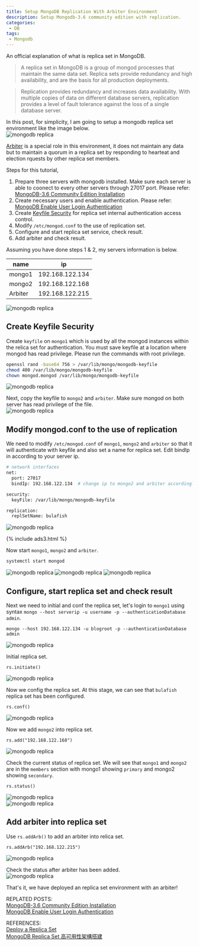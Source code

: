 ```yaml
---
title: Setup MongoDB Replication With Arbiter Environment
description: Setup Mongodb-3.6 community edition with replication.
categories:
 - DB
tags:
 - Mongodb
---
```

An official explanation of what is replica set in MongoDB.
>A replica set in MongoDB is a group of mongod processes that maintain the same data set. Replica sets provide redundancy and high availability, and are the basis for all production deployments.

>Replication provides redundancy and increases data availability. With multiple copies of data on different database servers, replication provides a level of fault tolerance against the loss of a single database server.

In this post, for simplicity, I am going to setup a mongodb replica set environment like the image below.  
![mongodb replica](/assets/images/replica-set-primary-with-secondary-and-arbiter.bakedsvg.svg)

[Arbiter](https://docs.mongodb.com/manual/core/replica-set-arbiter/) is a special role in this environment, it does not maintain any data but to maintain a quorum in a replica set by responding to hearteat and election rquests by other replica set members.

Steps for this tutorial,
1. Prepare three servers with mongodb installed.  Make sure each server is able to coonect to every other servers through 27017 port.  Please refer: [MongoDB-3.6 Community Edition Installation](https://www.bulafish.com/db/2018/04/30/mongodb-community-edition-installation/)
2. Create necessary users and enable authentication.  Please refer: [MongoDB Enable User Login Authentication](https://www.bulafish.com/centos/2018/04/30/mongodb-enable-authentication/)
3. Create [Keyfile Security](https://docs.mongodb.com/manual/tutorial/enforce-keyfile-access-control-in-existing-replica-set/#keyfile-security) for replica set internal authentication access control.
4. Modify `/etc/mongod.conf` to the use of replication set.
5. Configure and start replica set service, check result.
6. Add arbiter and check result.

Assuming you have done steps 1 & 2, my servers information is below.

name|ip
-|-
mongo1  |  192.168.122.134
mongo2  |  192.168.122.168
Arbiter |  192.168.122.215

![mongodb replica](/assets/images/2018050801.png)

## Create Keyfile Security

Create `keyfile` on `mongo1` which is used by all the mongod instances within the relica set for authentication.  You must save keyfile at a location where mongod has read privilege.  Please run the commands with root privilege.
```bash
openssl rand -base64 756 > /var/lib/mongo/mongodb-keyfile
chmod 400 /var/lib/mongo/mongodb-keyfile
chown mongod.mongod /var/lib/mongo/mongodb-keyfile
```
![mongodb replica](/assets/images/2018043029.png)

Next, copy the keyfile to `mongo2` and `arbiter`.  Make sure mongod on both server has read privilege of the file.  
![mongodb replica](/assets/images/2018050810.png)

## Modify mongod.conf to the use of replication

We need to modify `/etc/mongod.conf` of `mongo1`, `mongo2` and `arbiter` so that it will authenticate with keyfile and also set a name for replica set.  Edit bindIp in according to your server ip.
```bash
# network interfaces
net:
  port: 27017
  bindIp: 192.168.122.134  # change ip to mongo2 and arbiter accordingly.

security:
  keyFile: /var/lib/mongo/mongodb-keyfile

replication:
  replSetName: bulafish
```

![mongodb replica](/assets/images/2018050811.png)

{% include ads3.html %}

Now start `mongo1`, `mongo2` and `arbiter`.
```bash
systemctl start mongod
```
![mongodb replica](/assets/images/2018043031.png)
![mongodb replica](/assets/images/2018043032.png)
![mongodb replica](/assets/images/2018050812.png)

## Configure, start replica set and check result

Next we need to initial and conf the replica set, let's login to `mongo1` using syntax `mongo --host serverip -u username -p --authenticationDatabase admin`.
```mongodb
mongo --host 192.168.122.134 -u blogroot -p --authenticationDatabase admin
```
![mongodb replica](/assets/images/2018050802.png)

Initial replica set.
```mongodb
rs.initiate()
```
![mongodb replica](/assets/images/2018050803.png)

Now we config the replica set.  At this stage, we can see that `bulafish` replica set has been configured.
```mongodb
rs.conf()
```
![mongodb replica](/assets/images/2018050804.png)

Now we add `mongo2` into replica set.
```mongodb
rs.add("192.168.122.168")
```
![mongodb replica](/assets/images/2018050805.png)

Check the current status of replica set.  We will see that `mongo1` and `mongo2` are in the `members` section with mongo1 showing `primary` and mongo2 showing `secondary`.
```mongodb
rs.status()
```
![mongodb replica](/assets/images/2018050806.png)  
![mongodb replica](/assets/images/2018050807.png)

## Add arbiter into replica set

Use `rs.addArb()` to add an arbiter into relica set.
```mongodb
rs.addArb("192.168.122.215")
```
![mongodb replica](/assets/images/2018050808.png)

Check the status after arbiter has been added.  
![mongodb replica](/assets/images/2018050809.png)

That's it, we have deployed an replica set environment with an arbiter!

REPLATED POSTS:  
[MongoDB-3.6 Community Edition Installation](https://www.bulafish.com/centos/2018/04/30/mongodb-community-edition-installation/)  
[MongoDB Enable User Login Authentication](https://www.bulafish.com/centos/2018/04/30/mongodb-enable-authentication/)

REFERENCES:  
[Deploy a Replica Set](https://docs.mongodb.com/manual/tutorial/deploy-replica-set/)  
[MongoDB Replica Set 高可用性架構搭建](https://blog.toright.com/posts/4508/mongodb-replica-set-%E9%AB%98%E5%8F%AF%E7%94%A8%E6%80%A7%E6%9E%B6%E6%A7%8B%E6%90%AD%E5%BB%BA.html)
